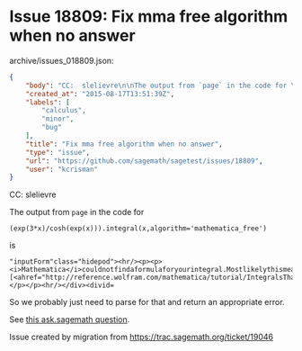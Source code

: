 # Issue 18809: Fix mma free algorithm when no answer

archive/issues_018809.json:
```json
{
    "body": "CC:  slelievre\n\nThe output from `page` in the code for \n\n```\n(exp(3*x)/cosh(exp(x))).integral(x,algorithm='mathematica_free')\n```\n\nis\n\n```\n\"inputForm\"class=\"hidepod\"><hr/><p><p><i>Mathematica</i>couldnotfindaformulaforyourintegral.Mostlikelythismeansthatnoformulaexists.[<ahref=\"http://reference.wolfram.com/mathematica/tutorial/IntegralsThatCanAndCannotBeDone.html\"target=\"_blank\">Moreinformation</a>]</p></p><hr/></div><divid=\n```\n\nSo we probably just need to parse for that and return an appropriate error.\n\nSee [this ask.sagemath question](http://ask.sagemath.org/question/28851/wrong-error-message/).\n\nIssue created by migration from https://trac.sagemath.org/ticket/19046\n\n",
    "created_at": "2015-08-17T13:51:39Z",
    "labels": [
        "calculus",
        "minor",
        "bug"
    ],
    "title": "Fix mma free algorithm when no answer",
    "type": "issue",
    "url": "https://github.com/sagemath/sagetest/issues/18809",
    "user": "kcrisman"
}
```
CC:  slelievre

The output from `page` in the code for 

```
(exp(3*x)/cosh(exp(x))).integral(x,algorithm='mathematica_free')
```

is

```
"inputForm"class="hidepod"><hr/><p><p><i>Mathematica</i>couldnotfindaformulaforyourintegral.Mostlikelythismeansthatnoformulaexists.[<ahref="http://reference.wolfram.com/mathematica/tutorial/IntegralsThatCanAndCannotBeDone.html"target="_blank">Moreinformation</a>]</p></p><hr/></div><divid=
```

So we probably just need to parse for that and return an appropriate error.

See [this ask.sagemath question](http://ask.sagemath.org/question/28851/wrong-error-message/).

Issue created by migration from https://trac.sagemath.org/ticket/19046


